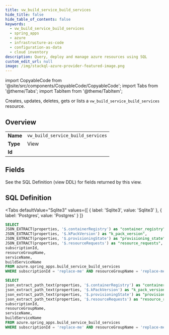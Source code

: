 ```yaml
--- 
title: vw_build_service_build_services
hide_title: false
hide_table_of_contents: false
keywords:
  - vw_build_service_build_services
  - spring_apps
  - azure
  - infrastructure-as-code
  - configuration-as-data
  - cloud inventory
description: Query, deploy and manage azure resources using SQL
custom_edit_url: null
image: /img/stackql-azure-provider-featured-image.png
---
```


import CopyableCode from '@site/src/components/CopyableCode/CopyableCode';
import Tabs from '@theme/Tabs';
import TabItem from '@theme/TabItem';

Creates, updates, deletes, gets or lists a <code>vw_build_service_build_services</code> resource.

## Overview
<table><tbody>
<tr><td><b>Name</b></td><td><code>vw_build_service_build_services</code></td></tr>
<tr><td><b>Type</b></td><td>View</td></tr>
<tr><td><b>Id</b></td><td><CopyableCode code="azure.spring_apps.vw_build_service_build_services" /></td></tr>
</tbody></table>

## Fields

See the SQL Definition (view DDL) for fields returned by this view.

## SQL Definition

<Tabs
defaultValue="Sqlite3"
values={[
{ label: 'Sqlite3', value: 'Sqlite3' },
{ label: 'Postgres', value: 'Postgres' }
]}
>
<TabItem value="Sqlite3">

```sql
SELECT
JSON_EXTRACT(properties, '$.containerRegistry') as "container_registry",
JSON_EXTRACT(properties, '$.kPackVersion') as "k_pack_version",
JSON_EXTRACT(properties, '$.provisioningState') as "provisioning_state",
JSON_EXTRACT(properties, '$.resourceRequests') as "resource_requests",
subscriptionId,
resourceGroupName,
serviceName,
buildServiceName
FROM azure.spring_apps.build_service_build_services
WHERE subscriptionId = 'replace-me' AND resourceGroupName = 'replace-me' AND serviceName = 'replace-me';
```

</TabItem>
<TabItem value="Postgres">

```sql
SELECT
json_extract_path_text(properties, '$.containerRegistry') as "container_registry",
json_extract_path_text(properties, '$.kPackVersion') as "k_pack_version",
json_extract_path_text(properties, '$.provisioningState') as "provisioning_state",
json_extract_path_text(properties, '$.resourceRequests') as "resource_requests",
subscriptionId,
resourceGroupName,
serviceName,
buildServiceName
FROM azure.spring_apps.build_service_build_services
WHERE subscriptionId = 'replace-me' AND resourceGroupName = 'replace-me' AND serviceName = 'replace-me';
```

</TabItem>
</Tabs>
